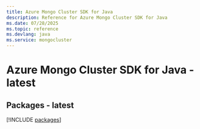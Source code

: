 ```yaml
---
title: Azure Mongo Cluster SDK for Java
description: Reference for Azure Mongo Cluster SDK for Java
ms.date: 07/28/2025
ms.topic: reference
ms.devlang: java
ms.service: mongocluster
---
```

# Azure Mongo Cluster SDK for Java - latest
## Packages - latest
[!INCLUDE [packages](mongo-cluster-index.md)]